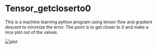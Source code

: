 # Tensor_getcloserto0

This is a machine learning python program using tensor flow and gradient descent to minimize the error. The point is to get closer to 0 and make a nice plot out of the values. 

![plot](https://github.com/EMLGaming/Figure_1.png)

